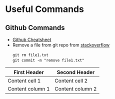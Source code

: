 # Useful Commands
## Github Commands
* [Github Cheatsheet](https://github.com/MaraimElbadri/Useful-Commands.git)
* Remove a file from git repo from [stackoverflow](https://stackoverflow.com/questions/2047465/how-can-i-delete-a-file-from-git-repo)

&nbsp;&nbsp;&nbsp;&nbsp;&nbsp;&nbsp;`git rm file1.txt`<br/>
&nbsp;&nbsp;&nbsp;&nbsp;&nbsp;&nbsp;`git commit -m "remove file1.txt"`


First Header | Second Header
------------ | -------------
Content cell 1 | Content cell 2
Content column 1 | Content column 2